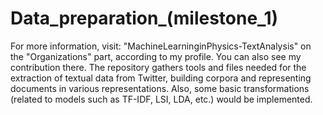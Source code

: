 # Data_preparation_(milestone_1)
For more information, visit: "MachineLearninginPhysics-TextAnalysis" on the "Organizations" part, according to my profile. You can also see my contribution there. The repository gathers tools and files needed for the extraction of textual data from Twitter, building corpora and representing documents in various representations. Also, some basic transformations (related to models such as TF-IDF, LSI, LDA, etc.) would be implemented.
